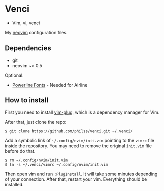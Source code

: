 # Venci

- Vim, vi, venci

My [neovim](https://neovim.io/) configuration files.

## Dependencies

- git
- neovim ~> 0.5

Optional:

- [Powerline Fonts](https://github.com/powerline/fonts) - Needed for Airline

## How to install

First you need to install [vim-plug](https://github.com/junegunn/vim-plug),
which is a dependency manager for Vim.

After that, just clone the repo:

```
$ git clone https://github.com/philss/venci.git ~/.venci/
```

Add a symbolic link of `~/.config/nvim/init.vim` pointing to the `vimrc` file inside the repository.
You may need to remove the original `init.vim` file before do that.

```
$ rm ~/.config/nvim/init.vim
$ ln -s ~/.venci/vimrc ~/.config/nvim/init.vim
```

Then open vim and run `:PlugInstall`. It will take some minutes depending of your connection.
After that, restart your vim. Everything should be installed.
